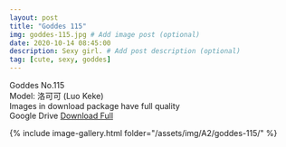 ```yaml
---
layout: post
title: "Goddes 115"
img: goddes-115.jpg # Add image post (optional)
date: 2020-10-14 08:45:00
description: Sexy girl. # Add post description (optional)
tag: [cute, sexy, goddes]
---
```

Goddes No.115  
Model: 洛可可 (Luo Keke)                                   
Images in download package have full quality                    
Google Drive [Download Full](http://gestyy.com/eregKf)

{% include image-gallery.html folder="/assets/img/A2/goddes-115/" %}
